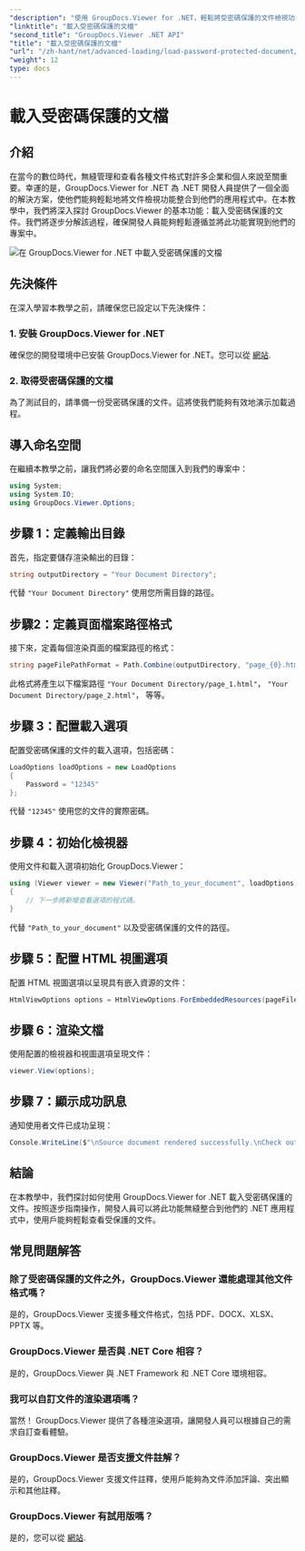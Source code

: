 ```yaml
---
"description": "使用 GroupDocs.Viewer for .NET，輕鬆將受密碼保護的文件檢視功能整合到 .NET 應用程式中。按照我們的逐步教程，實現無縫整合。"
"linktitle": "載入受密碼保護的文檔"
"second_title": "GroupDocs.Viewer .NET API"
"title": "載入受密碼保護的文檔"
"url": "/zh-hant/net/advanced-loading/load-password-protected-document/"
"weight": 12
type: docs
---
```

# 載入受密碼保護的文檔

## 介紹
在當今的數位時代，無縫管理和查看各種文件格式對許多企業和個人來說至關重要。幸運的是，GroupDocs.Viewer for .NET 為 .NET 開發人員提供了一個全面的解決方案，使他們能夠輕鬆地將文件檢視功能整合到他們的應用程式中。在本教學中，我們將深入探討 GroupDocs.Viewer 的基本功能：載入受密碼保護的文件。我們將逐步分解該過程，確保開發人員能夠輕鬆遵循並將此功能實現到他們的專案中。

![在 GroupDocs.Viewer for .NET 中載入受密碼保護的文檔](/viewer/advanced-loading/load-password-protected-documents-img.png)

## 先決條件
在深入學習本教學之前，請確保您已設定以下先決條件：
### 1. 安裝 GroupDocs.Viewer for .NET
確保您的開發環境中已安裝 GroupDocs.Viewer for .NET。您可以從 [網站](https://releases。groupdocs.com/viewer/net/).
### 2. 取得受密碼保護的文檔
為了測試目的，請準備一份受密碼保護的文件。這將使我們能夠有效地演示加載過程。

## 導入命名空間
在繼續本教學之前，讓我們將必要的命名空間匯入到我們的專案中：
```csharp
using System;
using System.IO;
using GroupDocs.Viewer.Options;
```

## 步驟 1：定義輸出目錄
首先，指定要儲存渲染輸出的目錄：
```csharp
string outputDirectory = "Your Document Directory";
```
代替 `"Your Document Directory"` 使用您所需目錄的路徑。
## 步驟2：定義頁面檔案路徑格式
接下來，定義每個渲染頁面的檔案路徑的格式：
```csharp
string pageFilePathFormat = Path.Combine(outputDirectory, "page_{0}.html");
```
此格式將產生以下檔案路徑 `"Your Document Directory/page_1.html"`， `"Your Document Directory/page_2.html"`， 等等。
## 步驟 3：配置載入選項
配置受密碼保護的文件的載入選項，包括密碼：
```csharp
LoadOptions loadOptions = new LoadOptions
{
    Password = "12345"
};
```
代替 `"12345"` 使用您的文件的實際密碼。
## 步驟 4：初始化檢視器
使用文件和載入選項初始化 GroupDocs.Viewer：
```csharp
using (Viewer viewer = new Viewer("Path_to_your_document", loadOptions))
{
    // 下一步將新增查看選項的程式碼。
}
```
代替 `"Path_to_your_document"` 以及受密碼保護的文件的路徑。
## 步驟 5：配置 HTML 視圖選項
配置 HTML 視圖選項以呈現具有嵌入資源的文件：
```csharp
HtmlViewOptions options = HtmlViewOptions.ForEmbeddedResources(pageFilePathFormat);
```
## 步驟 6：渲染文檔
使用配置的檢視器和視圖選項呈現文件：
```csharp
viewer.View(options);
```
## 步驟 7：顯示成功訊息
通知使用者文件已成功呈現：
```csharp
Console.WriteLine($"\nSource document rendered successfully.\nCheck output in {outputDirectory}.");
```

## 結論
在本教學中，我們探討如何使用 GroupDocs.Viewer for .NET 載入受密碼保護的文件。按照逐步指南操作，開發人員可以將此功能無縫整合到他們的 .NET 應用程式中，使用戶能夠輕鬆查看受保護的文件。
## 常見問題解答
### 除了受密碼保護的文件之外，GroupDocs.Viewer 還能處理其他文件格式嗎？
是的，GroupDocs.Viewer 支援多種文件格式，包括 PDF、DOCX、XLSX、PPTX 等。
### GroupDocs.Viewer 是否與 .NET Core 相容？
是的，GroupDocs.Viewer 與 .NET Framework 和 .NET Core 環境相容。
### 我可以自訂文件的渲染選項嗎？
當然！ GroupDocs.Viewer 提供了各種渲染選項，讓開發人員可以根據自己的需求自訂查看體驗。
### GroupDocs.Viewer 是否支援文件註解？
是的，GroupDocs.Viewer 支援文件註釋，使用戶能夠為文件添加評論、突出顯示和其他註釋。
### GroupDocs.Viewer 有試用版嗎？
是的，您可以從 [網站](https://releases。groupdocs.com/).